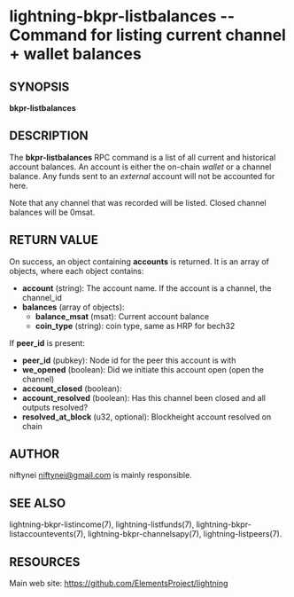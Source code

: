 lightning-bkpr-listbalances -- Command for listing current channel + wallet balances
===============================================================================

SYNOPSIS
--------

**bkpr-listbalances**

DESCRIPTION
-----------

The **bkpr-listbalances** RPC command is a list of all current and historical account balances. An account is either the on-chain *wallet* or a channel balance.
Any funds sent to an *external* account will not be accounted for here.

Note that any channel that was recorded will be listed. Closed channel balances
will be 0msat.

RETURN VALUE
------------

[comment]: # (GENERATE-FROM-SCHEMA-START)
On success, an object containing **accounts** is returned.  It is an array of objects, where each object contains:

- **account** (string): The account name. If the account is a channel, the channel_id
- **balances** (array of objects):
  - **balance\_msat** (msat): Current account balance
  - **coin\_type** (string): coin type, same as HRP for bech32

If **peer\_id** is present:

  - **peer\_id** (pubkey): Node id for the peer this account is with
  - **we\_opened** (boolean): Did we initiate this account open (open the channel)
  - **account\_closed** (boolean): 
  - **account\_resolved** (boolean): Has this channel been closed and all outputs resolved?
  - **resolved\_at\_block** (u32, optional): Blockheight account resolved on chain

[comment]: # (GENERATE-FROM-SCHEMA-END)

AUTHOR
------

niftynei <niftynei@gmail.com> is mainly responsible.

SEE ALSO
--------

lightning-bkpr-listincome(7), lightning-listfunds(7),
lightning-bkpr-listaccountevents(7),
lightning-bkpr-channelsapy(7), lightning-listpeers(7).

RESOURCES
---------

Main web site: <https://github.com/ElementsProject/lightning>

[comment]: # ( SHA256STAMP:2801e5f237043c6f85d35e2f4a5f69aab5d1cb6a9fcbea9ead1da2daa93265c8)

